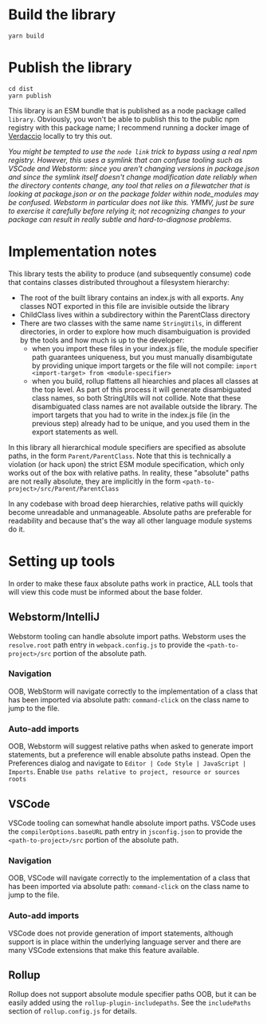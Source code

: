 

# Build the library
```
yarn build
```

# Publish the library
```
cd dist
yarn publish
```



This library is an ESM bundle that is published as a node package called `library`. Obviously, you won't be able to publish this to the public npm registry with this package name; I recommend running a docker image of [Verdaccio](https://github.com/verdaccio/verdaccio) locally to try this out.

_You might be tempted to use the `node link` trick to bypass using a real npm registry. However, this uses a symlink  that can confuse tooling such as VSCode and Webstorm: since you aren't changing versions in package.json and since the symlink itself doesn't change modification date reliably when the directory contents change, any tool that relies on a filewatcher that is looking at package.json or on the package folder within node_modules may be confused. Webstorm in particular does not like this. YMMV, just be sure to exercise it carefully before relying it; not recognizing changes to your package can result in really subtle and hard-to-diagnose problems._

# Implementation notes

This library tests the ability to produce (and subsequently consume) code that contains classes distributed throughout a filesystem hierarchy:
* The root of the built library contains an index.js with all exports. Any classes NOT exported in this file are invisible outside the library
* ChildClass lives within a subdirectory within the ParentClass directory
* There are two classes with the same name `StringUtils`, in different directories, in order to explore how much disambuiguation is provided by the tools and how much is up to the developer:
    * when you import these files in your index.js file, the module specifier path guarantees uniqueness, but you must manually disambigutate by providing unique import targets or the file will not compile: `import <import-target> from <module-specifier>`
    * when you build, rollup flattens all hiearchies and places all classes at the top level. As part of this process it will generate disambiguated class names, so both StringUtils will not collide. Note that these disambiguated class names are not available outside the library. The import targets that you had to write in the index.js file (in the previous step) already had to be unique, and you used them in the export statements as well.

In this library all hierarchical module specifiers are specified as absolute paths, in the form `Parent/ParentClass`. Note that this is technically a violation (or hack upon) the strict ESM module specification, which only works out of the box with relative paths. In reality, these "absolute" paths are not really absolute, they are implicitly in the form `<path-to-project>/src/Parent/ParentClass`

In any codebase with broad deep hierarchies, relative paths will quickly become unreadable and unmanageable. Absolute paths are preferable for readability and because that's the way all other language module systems do it.

# Setting up tools
In order to make these faux absolute paths work in practice, ALL tools that will view this code must be informed about the base folder. 

## Webstorm/IntelliJ
Webstorm tooling can handle absolute import paths. Webstorm uses the `resolve.root` path entry in `webpack.config.js` to provide the `<path-to-project>/src` portion of the absolute path.

### Navigation
OOB, WebStorm will navigate correctly to the implementation of a class that has been imported via absolute path: `command-click` on the class name to jump to the file.

### Auto-add imports
OOB, Webstorm will suggest relative paths when asked to generate import statements, but a preference will enable absolute paths instead. Open the Preferences dialog and navigate to `Editor | Code Style | JavaScript | Imports`. Enable `Use paths relative to project, resource or sources roots`

## VSCode
VSCode tooling can somewhat handle absolute import paths. VSCode uses the `compilerOptions.baseURL` path entry in `jsconfig.json` to provide the `<path-to-project>/src` portion of the absolute path.

### Navigation
OOB, VSCode will navigate correctly to the implementation of a class that has been imported via absolute path: `command-click` on the class name to jump to the file.

### Auto-add imports
VSCode does not provide generation of import statements, although support is in place within the underlying language server and there are many VSCode extensions that make this feature available. 

## Rollup
Rollup does not support absolute module specifier paths OOB, but it can be easily added using the `rollup-plugin-includepaths`. See the `includePaths` section of `rollup.config.js` for details.
